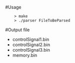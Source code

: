 #Usage 
```
	> make
	> ./parser FileToBeParsed
```
#Output file

* controlSignal1.bin
* controlSignal2.bin
* controlSignal3.bin
* memory.bin

